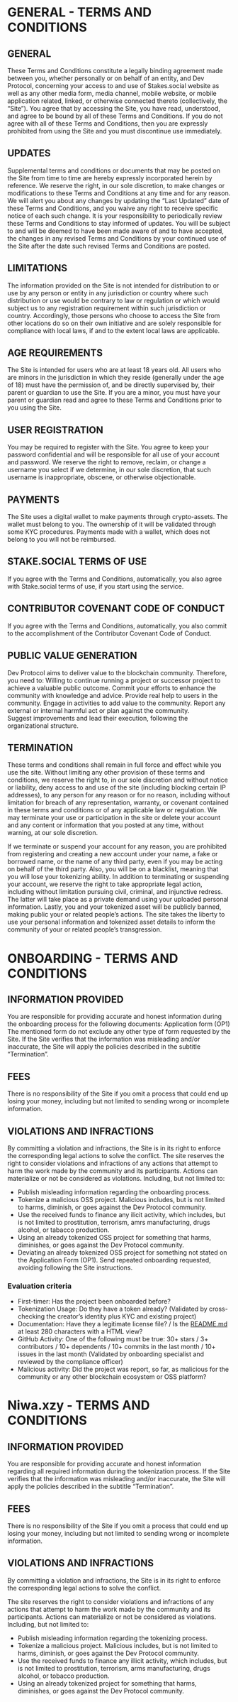 # GENERAL - TERMS AND CONDITIONS

## GENERAL

These Terms and Conditions constitute a legally binding agreement made between you, whether personally or on behalf of an entity, and Dev Protocol, concerning your access to and use of Stakes.social website as well as any other media form, media channel, mobile website, or mobile application related, linked, or otherwise connected thereto (collectively, the “Site”).
You agree that by accessing the Site, you have read, understood, and agree to be bound by all of these Terms and Conditions. If you do not agree with all of these Terms and Conditions, then you are expressly prohibited from using the Site and you must discontinue use immediately.

## UPDATES

Supplemental terms and conditions or documents that may be posted on the Site from time to time are hereby expressly incorporated herein by reference. We reserve the right, in our sole discretion, to make changes or modifications to these Terms and Conditions at any time and for any reason.
We will alert you about any changes by updating the “Last Updated” date of these Terms and Conditions, and you waive any right to receive specific notice of each such change.
It is your responsibility to periodically review these Terms and Conditions to stay informed of updates. You will be subject to and will be deemed to have been made aware of and to have accepted, the changes in any revised Terms and Conditions by your continued use of the Site after the date such revised Terms and Conditions are posted.

## LIMITATIONS

The information provided on the Site is not intended for distribution to or use by any person or entity in any jurisdiction or country where such distribution or use would be contrary to law or regulation or which would subject us to any registration requirement within such jurisdiction or country.
Accordingly, those persons who choose to access the Site from other locations do so on their own initiative and are solely responsible for compliance with local laws, if and to the extent local laws are applicable.

## AGE REQUIREMENTS

The Site is intended for users who are at least 18 years old. All users who are minors in the jurisdiction in which they reside (generally under the age of 18) must have the permission of, and be directly supervised by, their parent or guardian to use the Site. If you are a minor, you must have your parent or guardian read and agree to these Terms and Conditions prior to you using the Site.

## USER REGISTRATION

You may be required to register with the Site. You agree to keep your password confidential and will be responsible for all use of your account and password. We reserve the right to remove, reclaim, or change a username you select if we determine, in our sole discretion, that such username is inappropriate, obscene, or otherwise objectionable.

## PAYMENTS

The Site uses a digital wallet to make payments through crypto-assets. The wallet must belong to you. The ownership of it will be validated through some KYC procedures. Payments made with a wallet, which does not belong to you will not be reimbursed.

## STAKE.SOCIAL TERMS OF USE

If you agree with the Terms and Conditions, automatically, you also agree with Stake.social terms of use, if you start using the service.

## CONTRIBUTOR COVENANT CODE OF CONDUCT

If you agree with the Terms and Conditions, automatically, you also commit to the accomplishment of the Contributor Covenant Code of Conduct.

## PUBLIC VALUE GENERATION

Dev Protocol aims to deliver value to the blockchain community. Therefore, you need to:
Willing to continue running a project or successor project to achieve a valuable public outcome.
Commit your efforts to enhance the community with knowledge and advice.
Provide real help to users in the community.
Engage in activities to add value to the community.
Report any external or internal harmful act or plan against the community.  
Suggest improvements and lead their execution, following the organizational structure.

## TERMINATION

These terms and conditions shall remain in full force and effect while you use the site. Without limiting any other provision of these terms and conditions, we reserve the right to, in our sole discretion and without notice or liability, deny access to and use of the site (including blocking certain IP addresses), to any person for any reason or for no reason, including without limitation for breach of any representation, warranty, or covenant contained in these terms and conditions or of any applicable law or regulation. We may terminate your use or participation in the site or delete your account and any content or information that you posted at any time, without warning, at our sole discretion.

If we terminate or suspend your account for any reason, you are prohibited from registering and creating a new account under your name, a fake or borrowed name, or the name of any third party, even if you may be acting on behalf of the third party. Also, you will be on a blacklist, meaning that you will lose your tokenizing ability.
In addition to terminating or suspending your account, we reserve the right to take appropriate legal action, including without limitation pursuing civil, criminal, and injunctive redress. The latter will take place as a private demand using your uploaded personal information.
Lastly, you and your tokenized asset will be publicly banned, making public your or related people’s actions. The site takes the liberty to use your personal information and tokenized asset details to inform the community of your or related people’s transgression.

# ONBOARDING - TERMS AND CONDITIONS

## INFORMATION PROVIDED

You are responsible for providing accurate and honest information during the onboarding process for the following documents:
Application form (OP1)
The mentioned form do not exclude any other type of form requested by the Site. If the Site verifies that the information was misleading and/or inaccurate, the Site will apply the policies described in the subtitle “Termination”.

## FEES

There is no responsibility of the Site if you omit a process that could end up losing your money, including but not limited to sending wrong or incomplete information.

## VIOLATIONS AND INFRACTIONS

By committing a violation and infractions, the Site is in its right to enforce the corresponding legal actions to solve the conflict.
The site reserves the right to consider violations and infractions of any actions that attempt to harm the work made by the community and its participants. Actions can materialize or not be considered as violations. Including, but not limited to:

- Publish misleading information regarding the onboarding process.
- Tokenize a malicious OSS project. Malicious includes, but is not limited to harms, diminish, or goes against the Dev Protocol community.
- Use the received funds to finance any ilicit activity, which includes, but is not limited to prostitution, terrorism, amrs manufacturing, drugs alcohol, or tabacco production.
- Using an already tokenized OSS project for something that harms, diminishes, or goes against the Dev Protocol community.
- Deviating an already tokenized OSS project for something not stated on the Application Form (OP1).
  Send repeated onboarding requested, avoiding following the Site instructions.

### Evaluation criteria

- First-timer: Has the project been onboarded before?
- Tokenization Usage: Do they have a token already? (Validated by cross-checking the creator’s identity plus KYC and existing project)
- Documentation: Have they a legitimate license file? / Is the [README.md](http://readme.md/) at least 280 characters with a HTML view?
- GitHub Activity: One of the following must be true: 30+ stars / 3+ contributors / 10+ dependents / 10+ commits in the last month / 10+ issues in the last month (Validated by onboarding specialist and reviewed by the compliance officer)
- Malicious activity: Did the project was report, so far, as malicious for the community or any other blockchain ecosystem or OSS platform?

# Niwa.xzy - TERMS AND CONDITIONS

## INFORMATION PROVIDED

You are responsible for providing accurate and honest information regarding all required information during the tokenization process. If the Site verifies that the information was misleading and/or inaccurate, the Site will apply the policies described in the subtitle “Termination”.

## FEES

There is no responsibility of the Site if you omit a process that could end up losing your money, including but not limited to sending wrong or incomplete information.

## VIOLATIONS AND INFRACTIONS

By committing a violation and infractions, the Site is in its right to enforce the corresponding legal actions to solve the conflict.

The site reserves the right to consider violations and infractions of any actions that attempt to harm the work made by the community and its participants. Actions can materialize or not be considered as violations. Including, but not limited to:

- Publish misleading information regarding the tokenizing process.
- Tokenize a malicious project. Malicious includes, but is not limited to harms, diminish, or goes against the Dev Protocol community.
- Use the received funds to finance any illicit activity, which includes, but is not limited to prostitution, terrorism, arms manufacturing, drugs alcohol, or tobacco production.
- Using an already tokenized project for something that harms, diminishes, or goes against the Dev Protocol community.
